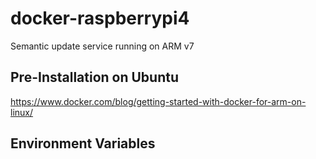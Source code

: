 # docker-raspberrypi4
Semantic update service running on ARM v7

## Pre-Installation on Ubuntu
https://www.docker.com/blog/getting-started-with-docker-for-arm-on-linux/

## Environment Variables
